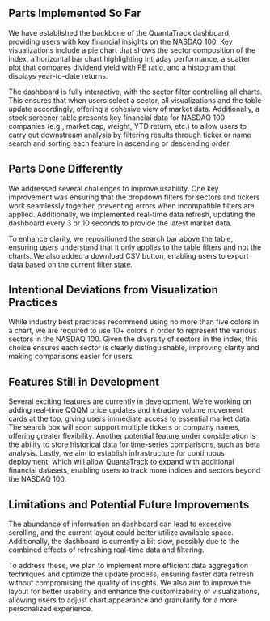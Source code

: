 ## Parts Implemented So Far

We have established the backbone of the QuantaTrack dashboard, providing users with key financial insights on the NASDAQ 100. 
Key visualizations include a pie chart that shows the sector composition of the index, 
a horizontal bar chart highlighting intraday performance, a scatter plot that compares dividend yield with PE ratio, 
and a histogram that displays year-to-date returns.  

The dashboard is fully interactive, with the sector filter controlling all charts.
This ensures that when users select a sector, all visualizations and the table update accordingly, offering a cohesive view of market data. 
Additionally, a stock screener table presents key financial data for NASDAQ 100 companies (e.g., market cap, weight, YTD return, etc.) 
to allow users to carry out downstream analysis by filtering results through ticker or name search 
and sorting each feature in ascending or descending order.

## Parts Done Differently

We addressed several challenges to improve usability. One key improvement was ensuring that the dropdown filters for sectors 
and tickers work seamlessly together, preventing errors when incompatible filters are applied. 
Additionally, we implemented real-time data refresh, updating the dashboard every 3 or 10 seconds to provide the latest market data.  

To enhance clarity, we repositioned the search bar above the table, ensuring users understand that it only applies to the table filters 
and not the charts. We also added a download CSV button, enabling users to export data based on the current filter state.

## Intentional Deviations from Visualization Practices

While industry best practices recommend using no more than five colors in a chart, 
we are required to use 10+ colors in order to represent the various sectors in the NASDAQ 100. 
Given the diversity of sectors in the index, this choice ensures each sector is clearly distinguishable, 
improving clarity and making comparisons easier for users.

## Features Still in Development

Several exciting features are currently in development. 
We're working on adding real-time QQQM price updates and intraday volume movement cards at the top, 
giving users immediate access to essential market data. 
The search box will soon support multiple tickers or company names, offering greater flexibility. 
Another potential feature under consideration is the ability to store historical data for time-series comparisons, such as beta analysis. 
Lastly, we aim to establish infrastructure for continuous deployment, which will allow QuantaTrack to expand with additional financial datasets, 
enabling users to track more indices and sectors beyond the NASDAQ 100.

## Limitations and Potential Future Improvements

The abundance of information on dashboard can lead to excessive scrolling, 
and the current layout could better utilize available space. 
Additionally, the dashboard is currently a bit slow, possibly due to the combined effects of refreshing real-time data and filtering.

To address these, we plan to implement more efficient data aggregation techniques and optimize the update process, 
ensuring faster data refresh without compromising the quality of insights. 
We also aim to improve the layout for better usability and enhance the customizability of visualizations, 
allowing users to adjust chart appearance and granularity for a more personalized experience.

